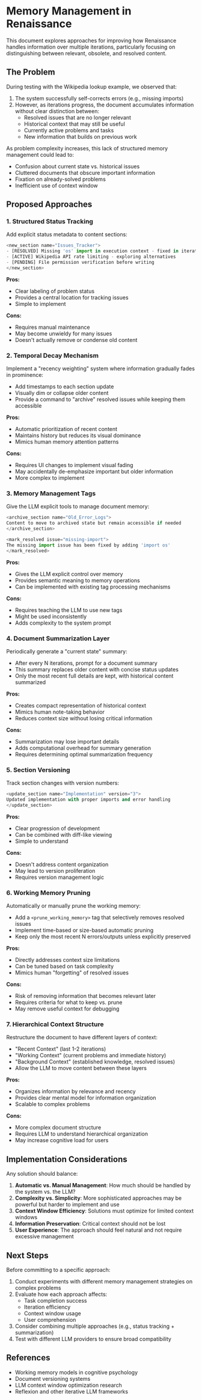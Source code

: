 # Memory Management in Renaissance

This document explores approaches for improving how Renaissance handles information over multiple iterations, particularly focusing on distinguishing between relevant, obsolete, and resolved content.

## The Problem

During testing with the Wikipedia lookup example, we observed that:

1. The system successfully self-corrects errors (e.g., missing imports)
2. However, as iterations progress, the document accumulates information without clear distinction between:
   - Resolved issues that are no longer relevant
   - Historical context that may still be useful
   - Currently active problems and tasks
   - New information that builds on previous work

As problem complexity increases, this lack of structured memory management could lead to:
- Confusion about current state vs. historical issues
- Cluttered documents that obscure important information
- Fixation on already-solved problems
- Inefficient use of context window

## Proposed Approaches

### 1. Structured Status Tracking

Add explicit status metadata to content sections:
```python
<new_section name="Issues_Tracker">
- [RESOLVED] Missing 'os' import in execution context - fixed in iteration 2
- [ACTIVE] Wikipedia API rate limiting - exploring alternatives
- [PENDING] File permission verification before writing
</new_section>
```

**Pros:**
- Clear labeling of problem status
- Provides a central location for tracking issues
- Simple to implement

**Cons:**
- Requires manual maintenance
- May become unwieldy for many issues
- Doesn't actually remove or condense old content

### 2. Temporal Decay Mechanism

Implement a "recency weighting" system where information gradually fades in prominence:
- Add timestamps to each section update
- Visually dim or collapse older content
- Provide a command to "archive" resolved issues while keeping them accessible

**Pros:**
- Automatic prioritization of recent content
- Maintains history but reduces its visual dominance
- Mimics human memory attention patterns

**Cons:**
- Requires UI changes to implement visual fading
- May accidentally de-emphasize important but older information
- More complex to implement

### 3. Memory Management Tags

Give the LLM explicit tools to manage document memory:
```python
<archive_section name="Old_Error_Logs">
Content to move to archived state but remain accessible if needed
</archive_section>

<mark_resolved issue="missing-import">
The missing import issue has been fixed by adding 'import os'
</mark_resolved>
```

**Pros:**
- Gives the LLM explicit control over memory
- Provides semantic meaning to memory operations
- Can be implemented with existing tag processing mechanisms

**Cons:**
- Requires teaching the LLM to use new tags
- Might be used inconsistently
- Adds complexity to the system prompt

### 4. Document Summarization Layer

Periodically generate a "current state" summary:
- After every N iterations, prompt for a document summary
- This summary replaces older content with concise status updates
- Only the most recent full details are kept, with historical content summarized

**Pros:**
- Creates compact representation of historical context
- Mimics human note-taking behavior
- Reduces context size without losing critical information

**Cons:**
- Summarization may lose important details
- Adds computational overhead for summary generation
- Requires determining optimal summarization frequency

### 5. Section Versioning

Track section changes with version numbers:
```python
<update_section name="Implementation" version="3">
Updated implementation with proper imports and error handling
</update_section>
```

**Pros:**
- Clear progression of development
- Can be combined with diff-like viewing
- Simple to understand

**Cons:**
- Doesn't address content organization
- May lead to version proliferation
- Requires version management logic

### 6. Working Memory Pruning

Automatically or manually prune the working memory:
- Add a `<prune_working_memory>` tag that selectively removes resolved issues
- Implement time-based or size-based automatic pruning
- Keep only the most recent N errors/outputs unless explicitly preserved

**Pros:**
- Directly addresses context size limitations
- Can be tuned based on task complexity
- Mimics human "forgetting" of resolved issues

**Cons:**
- Risk of removing information that becomes relevant later
- Requires criteria for what to keep vs. prune
- May remove useful context for debugging

### 7. Hierarchical Context Structure

Restructure the document to have different layers of context:
- "Recent Context" (last 1-2 iterations)
- "Working Context" (current problems and immediate history)
- "Background Context" (established knowledge, resolved issues)
- Allow the LLM to move content between these layers

**Pros:**
- Organizes information by relevance and recency
- Provides clear mental model for information organization
- Scalable to complex problems

**Cons:**
- More complex document structure
- Requires LLM to understand hierarchical organization
- May increase cognitive load for users

## Implementation Considerations

Any solution should balance:

1. **Automatic vs. Manual Management**: How much should be handled by the system vs. the LLM?
2. **Complexity vs. Simplicity**: More sophisticated approaches may be powerful but harder to implement and use
3. **Context Window Efficiency**: Solutions must optimize for limited context windows
4. **Information Preservation**: Critical context should not be lost
5. **User Experience**: The approach should feel natural and not require excessive management

## Next Steps

Before committing to a specific approach:

1. Conduct experiments with different memory management strategies on complex problems
2. Evaluate how each approach affects:
   - Task completion success
   - Iteration efficiency
   - Context window usage
   - User comprehension
3. Consider combining multiple approaches (e.g., status tracking + summarization)
4. Test with different LLM providers to ensure broad compatibility

## References

- Working memory models in cognitive psychology
- Document versioning systems
- LLM context window optimization research
- Reflexion and other iterative LLM frameworks